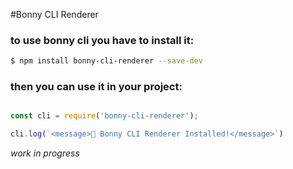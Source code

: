 #Bonny CLI Renderer

### to use bonny cli you have to install it:
```bash
$ npm install bonny-cli-renderer --save-dev
```

### then you can use it in your project:
```javascript

const cli = require('bonny-cli-renderer');

cli.log(`<message>🏁 Bonny CLI Renderer Installed!</message>`)

```


_work in progress_
